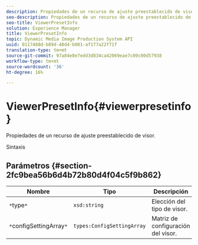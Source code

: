 ```yaml
---
description: Propiedades de un recurso de ajuste preestablecido de visor.
seo-description: Propiedades de un recurso de ajuste preestablecido de visor.
seo-title: ViewerPresetInfo
solution: Experience Manager
title: ViewerPresetInfo
topic: Dynamic Media Image Production System API
uuid: 0117488d-b89d-48d4-b081-af177a22f71f
translation-type: tm+mt
source-git-commit: 97a84e8e7edd3d834ca42069eae7c09c00d57938
workflow-type: tm+mt
source-wordcount: '36'
ht-degree: 16%

---
```



# ViewerPresetInfo{#viewerpresetinfo}

Propiedades de un recurso de ajuste preestablecido de visor.

Sintaxis

## Parámetros {#section-2fc9bea56b6d4b72b80d4f04c5f9b862}

| Nombre | Tipo | Descripción |
|---|---|---|
| `*`type`*` | `xsd:string` | Elección del tipo de visor. |
| `*`configSettingArray`*` | `types:ConfigSettingArray` | Matriz de configuración del visor. |

